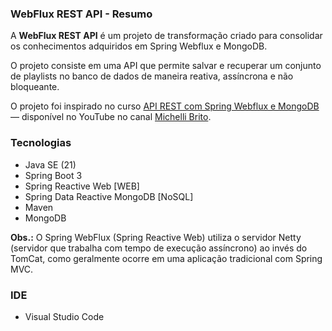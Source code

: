### WebFlux REST API - Resumo

A **WebFlux REST API** é um projeto de transformação criado para consolidar os conhecimentos adquiridos em Spring Webflux e MongoDB.

O projeto consiste em uma API que permite salvar e recuperar um conjunto de playlists no banco de dados de maneira reativa, assíncrona e não bloqueante.

O projeto foi inspirado no curso [API REST com Spring Webflux e MongoDB](https://www.youtube.com/playlist?list=PL8iIphQOyG-CyD9uuRTMiqxEut5QAKHga) — disponível no YouTube no canal [Michelli Brito](https://www.youtube.com/@MichelliBrito).

### Tecnologias
  * Java SE (21)
  * Spring Boot 3
  * Spring Reactive Web [WEB]
  * Spring Data Reactive MongoDB [NoSQL]
  * Maven
  * MongoDB

**Obs.:** O Spring WebFlux (Spring Reactive Web) utiliza o servidor Netty (servidor que trabalha com tempo de execução assíncrono) ao invés do TomCat, como geralmente ocorre em uma aplicação tradicional com Spring MVC.
  
### IDE  
  * Visual Studio Code
